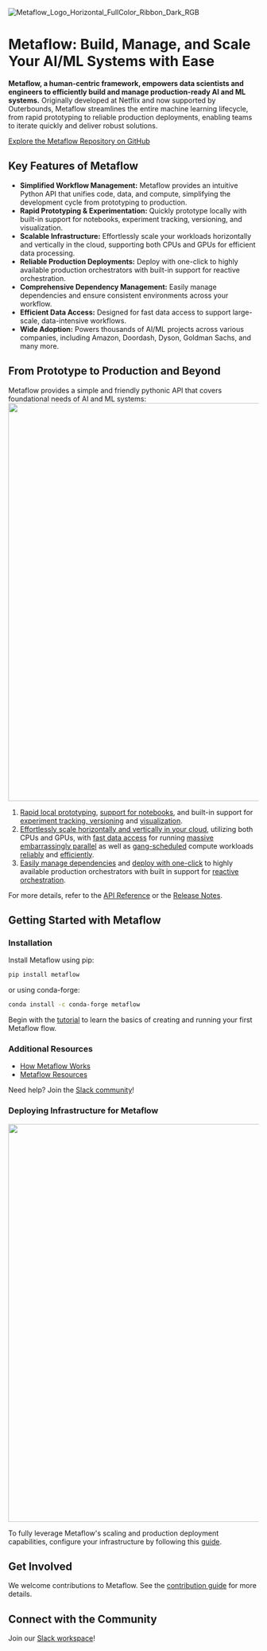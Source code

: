 ![Metaflow_Logo_Horizontal_FullColor_Ribbon_Dark_RGB](https://user-images.githubusercontent.com/763451/89453116-96a57e00-d713-11ea-9fa6-82b29d4d6eff.png)

# Metaflow: Build, Manage, and Scale Your AI/ML Systems with Ease

**Metaflow, a human-centric framework, empowers data scientists and engineers to efficiently build and manage production-ready AI and ML systems.** Originally developed at Netflix and now supported by Outerbounds, Metaflow streamlines the entire machine learning lifecycle, from rapid prototyping to reliable production deployments, enabling teams to iterate quickly and deliver robust solutions.

[Explore the Metaflow Repository on GitHub](https://github.com/Netflix/metaflow)

## Key Features of Metaflow

*   **Simplified Workflow Management:** Metaflow provides an intuitive Python API that unifies code, data, and compute, simplifying the development cycle from prototyping to production.
*   **Rapid Prototyping & Experimentation:** Quickly prototype locally with built-in support for notebooks, experiment tracking, versioning, and visualization.
*   **Scalable Infrastructure:** Effortlessly scale your workloads horizontally and vertically in the cloud, supporting both CPUs and GPUs for efficient data processing.
*   **Reliable Production Deployments:** Deploy with one-click to highly available production orchestrators with built-in support for reactive orchestration.
*   **Comprehensive Dependency Management:** Easily manage dependencies and ensure consistent environments across your workflow.
*   **Efficient Data Access:** Designed for fast data access to support large-scale, data-intensive workflows.
*   **Wide Adoption:** Powers thousands of AI/ML projects across various companies, including Amazon, Doordash, Dyson, Goldman Sachs, and many more.

## From Prototype to Production and Beyond

Metaflow provides a simple and friendly pythonic API that covers foundational needs of AI and ML systems:
<img src="./docs/prototype-to-prod.png" width="800px">

1.  [Rapid local prototyping](https://docs.metaflow.org/metaflow/basics), [support for notebooks](https://docs.metaflow.org/metaflow/managing-flows/notebook-runs), and built-in support for [experiment tracking, versioning](https://docs.metaflow.org/metaflow/client) and [visualization](https://docs.metaflow.org/metaflow/visualizing-results).
2.  [Effortlessly scale horizontally and vertically in your cloud](https://docs.metaflow.org/scaling/remote-tasks/introduction), utilizing both CPUs and GPUs, with [fast data access](https://docs.metaflow.org/scaling/data) for running [massive embarrassingly parallel](https://docs.metaflow.org/metaflow/basics#foreach) as well as [gang-scheduled](https://docs.metaflow.org/scaling/remote-tasks/distributed-computing) compute workloads [reliably](https://docs.metaflow.org/scaling/failures) and [efficiently](https://docs.metaflow.org/scaling/checkpoint/introduction).
3.  [Easily manage dependencies](https://docs.metaflow.org/scaling/dependencies) and [deploy with one-click](https://docs.metaflow.org/production/introduction) to highly available production orchestrators with built in support for [reactive orchestration](https://docs.metaflow.org/production/event-triggering).

For more details, refer to the [API Reference](https://docs.metaflow.org/api) or the [Release Notes](https://github.com/Netflix/metaflow/releases).

## Getting Started with Metaflow

### Installation

Install Metaflow using pip:

```bash
pip install metaflow
```

or using conda-forge:

```bash
conda install -c conda-forge metaflow
```

Begin with the [tutorial](https://docs.metaflow.org/getting-started/tutorials) to learn the basics of creating and running your first Metaflow flow.

### Additional Resources

*   [How Metaflow Works](https://docs.metaflow.org/metaflow/basics)
*   [Metaflow Resources](https://docs.metaflow.org/introduction/metaflow-resources)

Need help? Join the [Slack community](http://slack.outerbounds.co/)!

### Deploying Infrastructure for Metaflow
<img src="./docs/multicloud.png" width="800px">

To fully leverage Metaflow's scaling and production deployment capabilities, configure your infrastructure by following this [guide](https://outerbounds.com/engineering/welcome/).

## Get Involved

We welcome contributions to Metaflow. See the [contribution guide](https://docs.metaflow.org/introduction/contributing-to-metaflow) for more details.

## Connect with the Community

Join our [Slack workspace](http://slack.outerbounds.co/)!